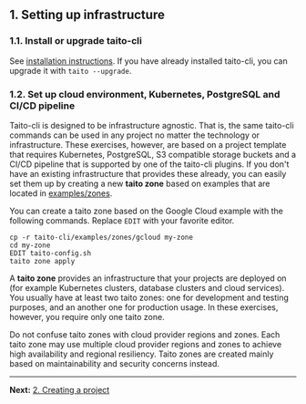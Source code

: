 ## 1. Setting up infrastructure

### 1.1. Install or upgrade taito-cli

See [installation instructions](https://github.com/TaitoUnited/taito-cli#installation). If you have already installed taito-cli, you can upgrade it with `taito --upgrade`.

### 1.2. Set up cloud environment, Kubernetes, PostgreSQL and CI/CD pipeline

Taito-cli is designed to be infrastructure agnostic. That is, the same taito-cli commands can be used in any project no matter the technology or infrastructure. These exercises, however, are based on a project template that requires Kubernetes, PostgreSQL, S3 compatible storage buckets and a CI/CD pipeline that is supported by one of the taito-cli plugins. If you don't have an existing infrastructure that provides these already, you can easily set them up by creating a new **taito zone** based on examples that are located in [examples/zones](https://github.com/TaitoUnited/taito-cli/tree/master/examples).

You can create a taito zone based on the Google Cloud example with the following commands. Replace `EDIT` with your favorite editor.

```shell
cp -r taito-cli/examples/zones/gcloud my-zone
cd my-zone
EDIT taito-config.sh
taito zone apply
```

A **taito zone** provides an infrastructure that your projects are deployed on (for example Kubernetes clusters, database clusters and cloud services). You usually have at least two taito zones: one for development and testing purposes, and an another one for production usage. In these exercises, however, you require only one taito zone.

Do not confuse taito zones with cloud provider regions and zones. Each taito zone may use multiple cloud provider regions and zones to achieve high availability and regional resiliency. Taito zones are created mainly based on maintainability and security concerns instead.

---

**Next:** [2. Creating a project](02-creating-a-project.md)

